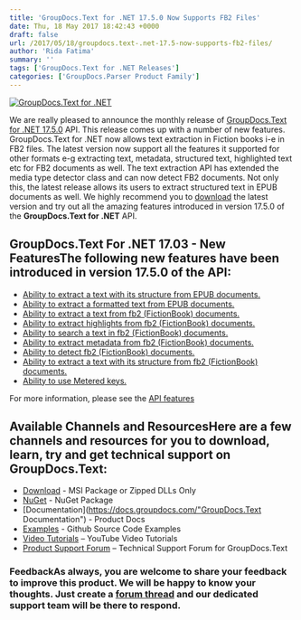 ```yaml
---
title: 'GroupDocs.Text for .NET 17.5.0 Now Supports FB2 Files'
date: Thu, 18 May 2017 18:42:43 +0000
draft: false
url: /2017/05/18/groupdocs.text-.net-17.5-now-supports-fb2-files/
author: 'Rida Fatima'
summary: ''
tags: ['GroupDocs.Text for .NET Releases']
categories: ['GroupDocs.Parser Product Family']
---
```


[![GroupDocs.Text for .NET](http://blog.groupdocs.com/wp-content/uploads/sites/4/2017/04/groupdocs.text-for-dotnet.png)](https://products.groupdocs.com/)

We are really pleased to announce the monthly release of [GroupDocs.Text for .NET 17.5.0](https://products.groupdocs.com/"GroupDocs.Text") API. This release comes up with a number of new features. GroupDocs.Text for .NET now allows text extraction in Fiction books i-e in FB2 files. The latest version now support all the features it supported for other formats e-g extracting text, metadata, structured text, highlighted text etc for FB2 documents as well. The text extraction API has extended the media type detector class and can now detect FB2 documents. Not only this, the latest release allows its users to extract structured text in EPUB documents as well. We highly recommend you to [download](https://downloads.groupdocs.com/text/net/new-releases/groupdocs.text-for-.net-17.05.0/ "GroupDocs.Search Download") the latest version and try out all the amazing features introduced in version 17.5.0 of the **GroupDocs.Text for .NET** API.

## GroupDocs.Text For .NET 17.03 - New FeaturesThe following new features have been introduced in version 17.5.0 of the API:

*   [Ability to extract a text with its structure from EPUB documents.](https://docs.groupdocs.com/)
*   [Ability to extract a formatted text from EPUB documents.](https://docs.groupdocs.com/)
*   [Ability to extract a text from fb2 (FictionBook) documents.](https://docs.groupdocs.com/)
*   [Ability to extract highlights from fb2 (FictionBook) documents.](https://docs.groupdocs.com/)
*   [Ability to search a text in fb2 (FictionBook) documents.](https://docs.groupdocs.com/)
*   [Ability to extract metadata from fb2 (FictionBook) documents.](https://docs.groupdocs.com/)
*   [Ability to detect fb2 (FictionBook) documents.](https://docs.groupdocs.com/)
*   [Ability to extract a text with its structure from fb2 (FictionBook) documents.](https://docs.groupdocs.com/)
*   [Ability to use Metered keys.](https://docs.groupdocs.com/)

For more information, please see the [API features](https://docs.groupdocs.com/)

## Available Channels and ResourcesHere are a few channels and resources for you to download, learn, try and get technical support on GroupDocs.Text:

*   [Download](http://downloads.groupdocs.com/text/net "GroupDocs.Text dll and msi") - MSI Package or Zipped DLLs Only
*   [NuGet](https://www.nuget.org/packages/groupdocs-text-dotnet/17.05.0 "GroupDocs.Text Nuget Package") - NuGet Package
*   [Documentation](https://docs.groupdocs.com/"GroupDocs.Text Documentation") - Product Docs
*   [Examples](https://github.com/groupdocs-text/GroupDocs.Text-for-.NET "GroupDocs.Text Github repository") - Github Source Code Examples
*   [Video Tutorials](https://www.youtube.com/channel/UCmZHZh89ur7Qu7Ng-Sjg1HQ "GroupDocs.Signature for .NET tutorials") – YouTube Video Tutorials
*   [Product Support Forum](http://groupdocs.com/Community/forums/groupdocs.text-product-family/54/showforum.aspx "GroupDocs.Signature for .NET Support forum") – Technical Support Forum for GroupDocs.Text

### FeedbackAs always, you are welcome to share your feedback to improve this product. We will be happy to know your thoughts. Just create a [forum thread](http://groupdocs.com/Community/forums/default.aspx "Forums link") and our dedicated support team will be there to respond.




